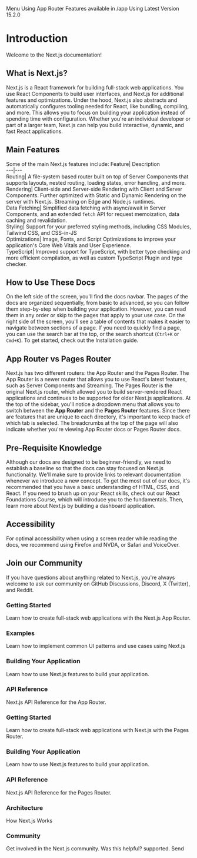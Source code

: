 Menu
Using App Router
Features available in /app
Using Latest Version
15.2.0
# Introduction
Welcome to the Next.js documentation!
## What is Next.js?
Next.js is a React framework for building full-stack web applications. You use React Components to build user interfaces, and Next.js for additional features and optimizations.
Under the hood, Next.js also abstracts and automatically configures tooling needed for React, like bundling, compiling, and more. This allows you to focus on building your application instead of spending time with configuration.
Whether you're an individual developer or part of a larger team, Next.js can help you build interactive, dynamic, and fast React applications.
## Main Features
Some of the main Next.js features include:
Feature| Description  
---|---  
Routing| A file-system based router built on top of Server Components that supports layouts, nested routing, loading states, error handling, and more.  
Rendering| Client-side and Server-side Rendering with Client and Server Components. Further optimized with Static and Dynamic Rendering on the server with Next.js. Streaming on Edge and Node.js runtimes.  
Data Fetching| Simplified data fetching with async/await in Server Components, and an extended `fetch` API for request memoization, data caching and revalidation.  
Styling| Support for your preferred styling methods, including CSS Modules, Tailwind CSS, and CSS-in-JS  
Optimizations| Image, Fonts, and Script Optimizations to improve your application's Core Web Vitals and User Experience.  
TypeScript| Improved support for TypeScript, with better type checking and more efficient compilation, as well as custom TypeScript Plugin and type checker.  
## How to Use These Docs
On the left side of the screen, you'll find the docs navbar. The pages of the docs are organized sequentially, from basic to advanced, so you can follow them step-by-step when building your application. However, you can read them in any order or skip to the pages that apply to your use case.
On the right side of the screen, you'll see a table of contents that makes it easier to navigate between sections of a page. If you need to quickly find a page, you can use the search bar at the top, or the search shortcut (`Ctrl+K` or `Cmd+K`).
To get started, check out the Installation guide.
## App Router vs Pages Router
Next.js has two different routers: the App Router and the Pages Router. The App Router is a newer router that allows you to use React's latest features, such as Server Components and Streaming. The Pages Router is the original Next.js router, which allowed you to build server-rendered React applications and continues to be supported for older Next.js applications.
At the top of the sidebar, you'll notice a dropdown menu that allows you to switch between the **App Router** and the **Pages Router** features. Since there are features that are unique to each directory, it's important to keep track of which tab is selected.
The breadcrumbs at the top of the page will also indicate whether you're viewing App Router docs or Pages Router docs.
## Pre-Requisite Knowledge
Although our docs are designed to be beginner-friendly, we need to establish a baseline so that the docs can stay focused on Next.js functionality. We'll make sure to provide links to relevant documentation whenever we introduce a new concept.
To get the most out of our docs, it's recommended that you have a basic understanding of HTML, CSS, and React. If you need to brush up on your React skills, check out our React Foundations Course, which will introduce you to the fundamentals. Then, learn more about Next.js by building a dashboard application.
## Accessibility
For optimal accessibility when using a screen reader while reading the docs, we recommend using Firefox and NVDA, or Safari and VoiceOver.
## Join our Community
If you have questions about anything related to Next.js, you're always welcome to ask our community on GitHub Discussions, Discord, X (Twitter), and Reddit.
### Getting Started
Learn how to create full-stack web applications with the Next.js App Router.
### Examples
Learn how to implement common UI patterns and use cases using Next.js
### Building Your Application
Learn how to use Next.js features to build your application.
### API Reference
Next.js API Reference for the App Router.
### Getting Started
Learn how to create full-stack web applications with Next.js with the Pages Router.
### Building Your Application
Learn how to use Next.js features to build your application.
### API Reference
Next.js API Reference for the Pages Router.
### Architecture
How Next.js Works
### Community
Get involved in the Next.js community.
Was this helpful?
supported.
Send
